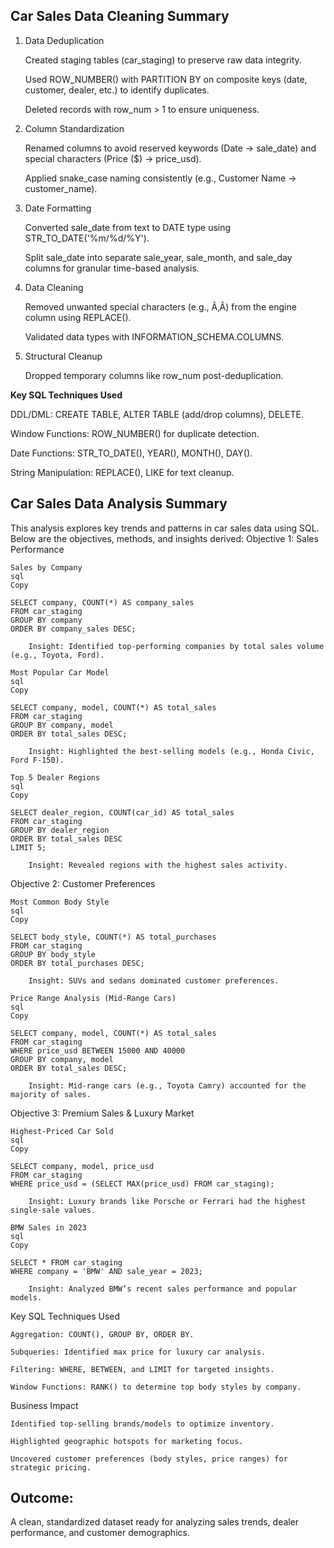 ## Car Sales Data Cleaning Summary

1. Data Deduplication

    Created staging tables (car_staging) to preserve raw data integrity.

    Used ROW_NUMBER() with PARTITION BY on composite keys (date, customer, dealer, etc.) to identify duplicates.

    Deleted records with row_num > 1 to ensure uniqueness.

2. Column Standardization

    Renamed columns to avoid reserved keywords (Date → sale_date) and special characters (Price ($) → price_usd).

    Applied snake_case naming consistently (e.g., Customer Name → customer_name).

3. Date Formatting

    Converted sale_date from text to DATE type using STR_TO_DATE('%m/%d/%Y').

    Split sale_date into separate sale_year, sale_month, and sale_day columns for granular time-based analysis.

4. Data Cleaning

    Removed unwanted special characters (e.g., Ã‚Â) from the engine column using REPLACE().

    Validated data types with INFORMATION_SCHEMA.COLUMNS.

5. Structural Cleanup

    Dropped temporary columns like row_num post-deduplication.

**Key SQL Techniques Used**

DDL/DML: CREATE TABLE, ALTER TABLE (add/drop columns), DELETE.
 
Window Functions: ROW_NUMBER() for duplicate detection.

Date Functions: STR_TO_DATE(), YEAR(), MONTH(), DAY().

String Manipulation: REPLACE(), LIKE for text cleanup.

## Car Sales Data Analysis Summary

This analysis explores key trends and patterns in car sales data using SQL. Below are the objectives, methods, and insights derived:
Objective 1: Sales Performance

    Sales by Company
    sql
    Copy

    SELECT company, COUNT(*) AS company_sales  
    FROM car_staging  
    GROUP BY company  
    ORDER BY company_sales DESC;  

        Insight: Identified top-performing companies by total sales volume (e.g., Toyota, Ford).

    Most Popular Car Model
    sql
    Copy

    SELECT company, model, COUNT(*) AS total_sales  
    FROM car_staging  
    GROUP BY company, model  
    ORDER BY total_sales DESC;  

        Insight: Highlighted the best-selling models (e.g., Honda Civic, Ford F-150).

    Top 5 Dealer Regions
    sql
    Copy

    SELECT dealer_region, COUNT(car_id) AS total_sales  
    FROM car_staging  
    GROUP BY dealer_region  
    ORDER BY total_sales DESC  
    LIMIT 5;  

        Insight: Revealed regions with the highest sales activity.

Objective 2: Customer Preferences

    Most Common Body Style
    sql
    Copy

    SELECT body_style, COUNT(*) AS total_purchases  
    FROM car_staging  
    GROUP BY body_style  
    ORDER BY total_purchases DESC;  

        Insight: SUVs and sedans dominated customer preferences.

    Price Range Analysis (Mid-Range Cars)
    sql
    Copy

    SELECT company, model, COUNT(*) AS total_sales  
    FROM car_staging  
    WHERE price_usd BETWEEN 15000 AND 40000  
    GROUP BY company, model  
    ORDER BY total_sales DESC;  

        Insight: Mid-range cars (e.g., Toyota Camry) accounted for the majority of sales.

Objective 3: Premium Sales & Luxury Market

    Highest-Priced Car Sold
    sql
    Copy

    SELECT company, model, price_usd  
    FROM car_staging  
    WHERE price_usd = (SELECT MAX(price_usd) FROM car_staging);  

        Insight: Luxury brands like Porsche or Ferrari had the highest single-sale values.

    BMW Sales in 2023
    sql
    Copy

    SELECT * FROM car_staging  
    WHERE company = 'BMW' AND sale_year = 2023;  

        Insight: Analyzed BMW’s recent sales performance and popular models.

Key SQL Techniques Used

    Aggregation: COUNT(), GROUP BY, ORDER BY.

    Subqueries: Identified max price for luxury car analysis.

    Filtering: WHERE, BETWEEN, and LIMIT for targeted insights.

    Window Functions: RANK() to determine top body styles by company.

Business Impact

    Identified top-selling brands/models to optimize inventory.

    Highlighted geographic hotspots for marketing focus.

    Uncovered customer preferences (body styles, price ranges) for strategic pricing.


## Outcome: 

A clean, standardized dataset ready for analyzing sales trends, dealer performance, and customer demographics.
